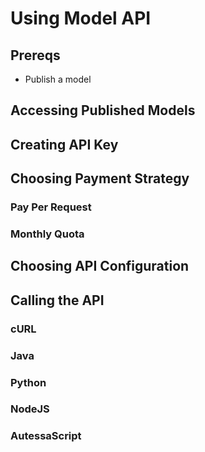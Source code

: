 # Using Model API

## Prereqs
- Publish a model

## Accessing Published Models

## Creating API Key

## Choosing Payment Strategy

### Pay Per Request

### Monthly Quota

## Choosing API Configuration

## Calling the API

### cURL

### Java

### Python

### NodeJS

### AutessaScript
